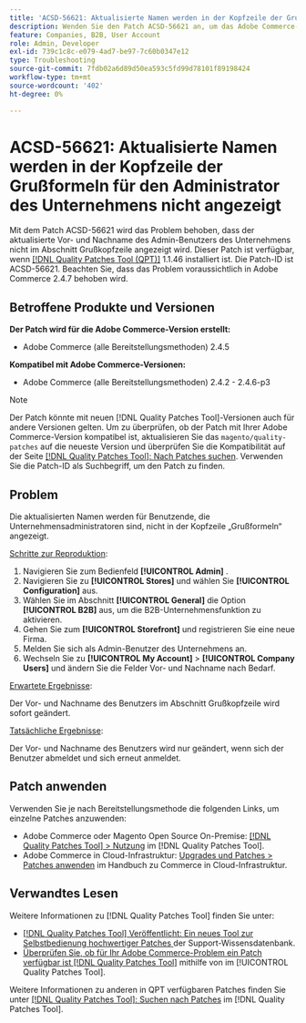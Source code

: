 ```yaml
---
title: 'ACSD-56621: Aktualisierte Namen werden in der Kopfzeile der Grußformeln für den Administrator des Unternehmens nicht angezeigt'
description: Wenden Sie den Patch ACSD-56621 an, um das Adobe Commerce-Problem zu beheben, bei dem der aktualisierte Vor- und Nachname des Unternehmensadministratorbenutzers nicht im Abschnitt Grußkopfzeile angezeigt wird.
feature: Companies, B2B, User Account
role: Admin, Developer
exl-id: 739c1c8c-e079-4ad7-be97-7c60b0347e12
type: Troubleshooting
source-git-commit: 7fdb02a6d89d50ea593c5fd99d78101f89198424
workflow-type: tm+mt
source-wordcount: '402'
ht-degree: 0%

---
```


# ACSD-56621: Aktualisierte Namen werden in der Kopfzeile der Grußformeln für den Administrator des Unternehmens nicht angezeigt

Mit dem Patch ACSD-56621 wird das Problem behoben, dass der aktualisierte Vor- und Nachname des Admin-Benutzers des Unternehmens nicht im Abschnitt Grußkopfzeile angezeigt wird. Dieser Patch ist verfügbar, wenn [[!DNL Quality Patches Tool (QPT)]](https://experienceleague.adobe.com/en/docs/commerce-operations/tools/quality-patches-tool/quality-patches-tool-to-self-serve-quality-patches) 1.1.46 installiert ist. Die Patch-ID ist ACSD-56621. Beachten Sie, dass das Problem voraussichtlich in Adobe Commerce 2.4.7 behoben wird.

## Betroffene Produkte und Versionen

**Der Patch wird für die Adobe Commerce-Version erstellt:**

* Adobe Commerce (alle Bereitstellungsmethoden) 2.4.5

**Kompatibel mit Adobe Commerce-Versionen:**

* Adobe Commerce (alle Bereitstellungsmethoden) 2.4.2 - 2.4.6-p3

>[!NOTE]
>
>Der Patch könnte mit neuen [!DNL Quality Patches Tool]-Versionen auch für andere Versionen gelten. Um zu überprüfen, ob der Patch mit Ihrer Adobe Commerce-Version kompatibel ist, aktualisieren Sie das `magento/quality-patches` auf die neueste Version und überprüfen Sie die Kompatibilität auf der Seite [[!DNL Quality Patches Tool]: Nach Patches suchen](https://experienceleague.adobe.com/tools/commerce-quality-patches/index.html). Verwenden Sie die Patch-ID als Suchbegriff, um den Patch zu finden.

## Problem

Die aktualisierten Namen werden für Benutzende, die Unternehmensadministratoren sind, nicht in der Kopfzeile „Grußformeln“ angezeigt.

<u>Schritte zur Reproduktion</u>:

1. Navigieren Sie zum Bedienfeld **[!UICONTROL Admin]** .
1. Navigieren Sie zu **[!UICONTROL Stores]** und wählen Sie **[!UICONTROL Configuration]** aus.
1. Wählen Sie im Abschnitt **[!UICONTROL General]** die Option **[!UICONTROL B2B]** aus, um die B2B-Unternehmensfunktion zu aktivieren.
1. Gehen Sie zum **[!UICONTROL Storefront]** und registrieren Sie eine neue Firma.
1. Melden Sie sich als Admin-Benutzer des Unternehmens an.
1. Wechseln Sie zu **[!UICONTROL My Account]** > **[!UICONTROL Company Users]** und ändern Sie die Felder Vor- und Nachname nach Bedarf.

<u>Erwartete Ergebnisse</u>:

Der Vor- und Nachname des Benutzers im Abschnitt Grußkopfzeile wird sofort geändert.

<u>Tatsächliche Ergebnisse</u>:

Der Vor- und Nachname des Benutzers wird nur geändert, wenn sich der Benutzer abmeldet und sich erneut anmeldet.

## Patch anwenden

Verwenden Sie je nach Bereitstellungsmethode die folgenden Links, um einzelne Patches anzuwenden:

* Adobe Commerce oder Magento Open Source On-Premise: [[!DNL Quality Patches Tool] > Nutzung](/help/tools/quality-patches-tool/usage.md) im [!DNL Quality Patches Tool].
* Adobe Commerce in Cloud-Infrastruktur: [Upgrades und Patches > Patches anwenden](https://experienceleague.adobe.com/docs/commerce-cloud-service/user-guide/develop/upgrade/apply-patches.html) im Handbuch zu Commerce in Cloud-Infrastruktur.

## Verwandtes Lesen

Weitere Informationen zu [!DNL Quality Patches Tool] finden Sie unter:

* [[!DNL Quality Patches Tool] Veröffentlicht: Ein neues Tool zur Selbstbedienung hochwertiger Patches ](https://experienceleague.adobe.com/en/docs/commerce-operations/tools/quality-patches-tool/quality-patches-tool-to-self-serve-quality-patches) der Support-Wissensdatenbank.
* [Überprüfen Sie, ob für Ihr Adobe Commerce-Problem ein Patch verfügbar ist [!DNL Quality Patches Tool]](/help/tools/quality-patches-tool/patches-available-in-qpt/check-patch-for-magento-issue-with-magento-quality-patches.md) mithilfe von im [!UICONTROL Quality Patches Tool].


Weitere Informationen zu anderen in QPT verfügbaren Patches finden Sie unter [[!DNL Quality Patches Tool]: Suchen nach Patches](https://experienceleague.adobe.com/tools/commerce-quality-patches/index.html) im [!DNL Quality Patches Tool].
